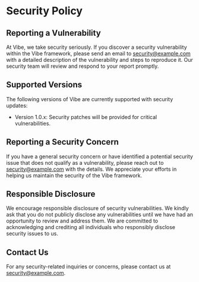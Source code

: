 # Security Policy

## Reporting a Vulnerability

At Vibe, we take security seriously. If you discover a security vulnerability within the Vibe framework, please send an email to [security@example.com](mailto:security@example.com) with a detailed description of the vulnerability and steps to reproduce it. Our security team will review and respond to your report promptly.

## Supported Versions

The following versions of Vibe are currently supported with security updates:

- Version 1.0.x: Security patches will be provided for critical vulnerabilities.

## Reporting a Security Concern

If you have a general security concern or have identified a potential security issue that does not qualify as a vulnerability, please reach out to [security@example.com](mailto:security@example.com) with the details. We appreciate your efforts in helping us maintain the security of the Vibe framework.

## Responsible Disclosure

We encourage responsible disclosure of security vulnerabilities. We kindly ask that you do not publicly disclose any vulnerabilities until we have had an opportunity to review and address them. We are committed to acknowledging and crediting all individuals who responsibly disclose security issues to us.

## Contact Us


For any security-related inquiries or concerns, please contact us at [security@example.com](mailto:security@example.com).
